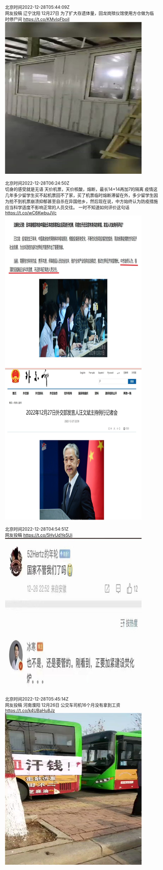 北京时间2022-12-28T05:44:09Z<br>网友投稿
辽宁沈阳 12月27日
为了扩大存遗体量​，回龙岗殡仪馆使用方仓做为临时停尸间 https://t.co/KMvIqFboiI<br><img src='/temp/video/2022/n-Month-12/aw-Day-28/whyyoutouzhele/1607854874393251842_0.jpg' width='450' height='500'><br><br>北京时间2022-12-28T06:24:50Z<br>切身的感受就是无语
天价机票，天价核酸，熔断，最长14+14再加7的隔离
疫情这几年多少留学生买不起机票回不了家，买了机票临时熔断滞留在外，多少留学生因为抢不到机票崩溃抑郁甚至自杀在异国他乡，然后现在说，中方始终认为防疫措施应当科学适度不影响正常的人员交往。
一时不知道如何评价这句话 https://t.co/wC6KwbuJVc<br><img src='/temp/image/2022/n-Month-12/1607865111825317888_0.jpg' width='450' height='500'><img src='/temp/image/2022/n-Month-12/1607865111825317888_1.jpg' width='450' height='500'><br><br>北京时间2022-12-28T04:54:51Z<br>网友投稿 https://t.co/5HyUdYe5Ui<br><img src='/temp/image/2022/n-Month-12/1607842467059048449_0.jpg' width='450' height='500'><br><br>北京时间2022-12-28T05:45:14Z<br>网友投稿
河南濮阳 12月26日
公交车司机16个月没有拿到工资 https://t.co/k4UBaHu8Jz<br><img src='/temp/video/2022/n-Month-12/aw-Day-28/whyyoutouzhele/1607855146280656896_0.jpg' width='450' height='500'><br><br>